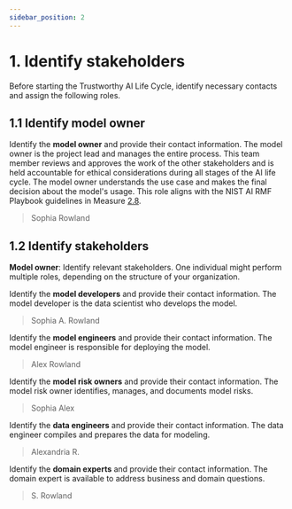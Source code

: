 ```yaml
---
sidebar_position: 2
---
```


# 1. Identify stakeholders
Before starting the Trustworthy AI Life Cycle, identify necessary contacts and assign the following roles.


## 1.1 Identify model owner
Identify the **model owner** and provide their contact information.
The model owner is the project lead and manages the entire process.
This team member reviews and approves the work of the other stakeholders and is held accountable for ethical considerations during all stages of the AI life cycle.
The model owner understands the use case and makes the final decision about the model's usage.
This role aligns with the NIST AI RMF Playbook guidelines in Measure [2.8](https://airc.nist.gov/AI_RMF_Knowledge_Base/Playbook/Measure#Measure%202.8).

> Sophia Rowland

## 1.2 Identify stakeholders
**Model owner**: Identify relevant stakeholders. One individual might perform multiple roles, depending on the structure of your organization.

Identify the **model developers** and provide their contact information.
The model developer is the data scientist who develops the model.

> Sophia A. Rowland

Identify the **model engineers** and provide their contact information.
The model engineer is responsible for deploying the model.

> Alex Rowland

Identify the **model risk owners** and provide their contact information.
The model risk owner identifies, manages, and documents model risks.

> Sophia Alex

Identify the **data engineers** and provide their contact information.
The data engineer compiles and prepares the data for modeling.

> Alexandria R. 

Identify the **domain experts** and provide their contact information.
The domain expert is available to address business and domain questions.

> S. Rowland
